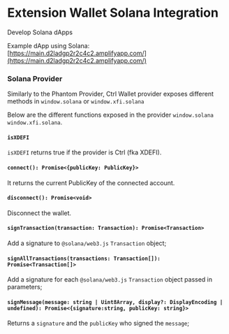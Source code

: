 # Extension Wallet Solana Integration

Develop Solana dApps

Example dApp using Solana: [https://main.d2ladgp2r2c4c2.amplifyapp.com/](https://main.d2ladgp2r2c4c2.amplifyapp.com/)

### Solana Provider

Similarly to the Phantom Provider, Ctrl Wallet provider exposes different methods in `window.solana` or `window.xfi.solana`

Below are the different functions exposed in the provider `window.solana` `window.xfi.solana`.

#### `isXDEFI`

`isXDEFI` returns true if the provider is Ctrl (fka XDEFI).

#### `connect(): Promise<{publicKey: PublicKey}>`

It returns the current PublicKey of the connected account.

#### `disconnect(): Promise<void>`

Disconnect the wallet.

#### `signTransaction(transaction: Transaction): Promise<Transaction>`

Add a signature to `@solana/web3.js` `Transaction` object;

#### `signAllTransactions(transactions: Transaction[]): Promise<Transaction[]>`

Add a signature for each `@solana/web3.js` `Transaction` object passed in parameters;

#### `signMessage(message: string | Uint8Array, display?: DisplayEncoding | undefined): Promise<{signature:string, publicKey: string}>`

Returns a `signature` and the `publicKey` who signed the `message`;
